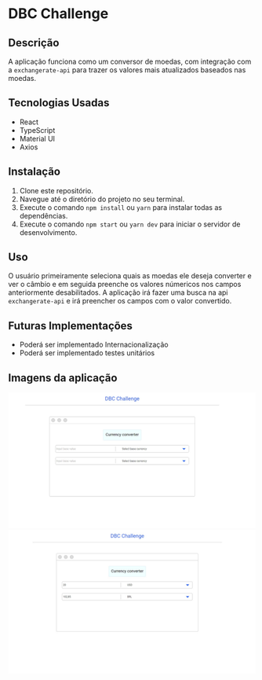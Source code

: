 # DBC Challenge

## Descrição

A aplicação funciona como um conversor de moedas, com integração com a `exchangerate-api` para trazer os valores mais atualizados baseados nas moedas.

## Tecnologias Usadas

- React
- TypeScript
- Material UI
- Axios

## Instalação

1. Clone este repositório.
2. Navegue até o diretório do projeto no seu terminal.
3. Execute o comando `npm install` ou `yarn` para instalar todas as dependências.
4. Execute o comando `npm start` ou `yarn dev` para iniciar o servidor de desenvolvimento.

## Uso

O usuário primeiramente seleciona quais as moedas ele deseja converter e ver o câmbio e em seguida preenche os valores númericos nos campos anteriormente desabilitados. A aplicação irá fazer uma busca na api `exchangerate-api` e irá preencher os campos com o valor convertido.

## Futuras Implementações

- Poderá ser implementado Internacionalização
- Poderá ser implementado testes unitários

## Imagens da aplicação

![Logo do Projeto](./src/assets/git/appimg.jpg)
![Logo do Projeto](./src/assets/git/appimg2.jpg)
